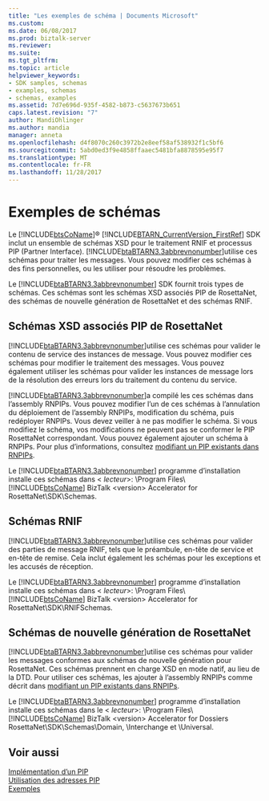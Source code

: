 ```yaml
---
title: "Les exemples de schéma | Documents Microsoft"
ms.custom: 
ms.date: 06/08/2017
ms.prod: biztalk-server
ms.reviewer: 
ms.suite: 
ms.tgt_pltfrm: 
ms.topic: article
helpviewer_keywords:
- SDK samples, schemas
- examples, schemas
- schemas, examples
ms.assetid: 7d7e696d-935f-4582-b873-c5637673b651
caps.latest.revision: "7"
author: MandiOhlinger
ms.author: mandia
manager: anneta
ms.openlocfilehash: d4f8070c260c3972b2e8eef58af538932f1c5bf6
ms.sourcegitcommit: 5abd0ed3f9e4858ffaaec5481bfa8878595e95f7
ms.translationtype: MT
ms.contentlocale: fr-FR
ms.lasthandoff: 11/28/2017
---
```

# <a name="schema-samples"></a>Exemples de schémas
Le [!INCLUDE[btsCoName](../../includes/btsconame-md.md)]® [!INCLUDE[BTARN_CurrentVersion_FirstRef](../../includes/btarn-currentversion-firstref-md.md)] SDK inclut un ensemble de schémas XSD pour le traitement RNIF et processus PIP (Partner Interface). [!INCLUDE[btaBTARN3.3abbrevnonumber](../../includes/btabtarn3-3abbrevnonumber-md.md)]utilise ces schémas pour traiter les messages. Vous pouvez modifier ces schémas à des fins personnelles, ou les utiliser pour résoudre les problèmes.  
  
 Le [!INCLUDE[btaBTARN3.3abbrevnonumber](../../includes/btabtarn3-3abbrevnonumber-md.md)] SDK fournit trois types de schémas. Ces schémas sont les schémas XSD associés PIP de RosettaNet, des schémas de nouvelle génération de RosettaNet et des schémas RNIF.  
  
## <a name="xsd-schemas-associated-with-rosettanet-pips"></a>Schémas XSD associés PIP de RosettaNet  
 [!INCLUDE[btaBTARN3.3abbrevnonumber](../../includes/btabtarn3-3abbrevnonumber-md.md)]utilise ces schémas pour valider le contenu de service des instances de message. Vous pouvez modifier ces schémas pour modifier le traitement des messages. Vous pouvez également utiliser les schémas pour valider les instances de message lors de la résolution des erreurs lors du traitement du contenu du service.  
  
 [!INCLUDE[btaBTARN3.3abbrevnonumber](../../includes/btabtarn3-3abbrevnonumber-md.md)]a compilé les ces schémas dans l’assembly RNPIPs. Vous pouvez modifier l’un de ces schémas à l’annulation du déploiement de l’assembly RNPIPs, modification du schéma, puis redéployer RNPIPs. Vous devez veiller à ne pas modifier le schéma. Si vous modifiez le schéma, vos modifications ne peuvent pas se conformer le PIP RosettaNet correspondant. Vous pouvez également ajouter un schéma à RNPIPs. Pour plus d’informations, consultez [modifiant un PIP existants dans RNPIPs](../../adapters-and-accelerators/accelerator-rosettanet/modifying-an-existing-pip-in-rnpips.md).  
  
 Le [!INCLUDE[btaBTARN3.3abbrevnonumber](../../includes/btabtarn3-3abbrevnonumber-md.md)] programme d’installation installe ces schémas dans \< *lecteur*\>: \Program Files\\ [!INCLUDE[btsCoName](../../includes/btsconame-md.md)] BizTalk \<version\> Accelerator for RosettaNet\SDK\Schemas.  
  
## <a name="rnif-schemas"></a>Schémas RNIF  
 [!INCLUDE[btaBTARN3.3abbrevnonumber](../../includes/btabtarn3-3abbrevnonumber-md.md)]utilise ces schémas pour valider des parties de message RNIF, tels que le préambule, en-tête de service et en-tête de remise. Cela inclut également les schémas pour les exceptions et les accusés de réception.  
  
 Le [!INCLUDE[btaBTARN3.3abbrevnonumber](../../includes/btabtarn3-3abbrevnonumber-md.md)] programme d’installation installe ces schémas dans \< *lecteur*\>: \Program Files\\ [!INCLUDE[btsCoName](../../includes/btsconame-md.md)] BizTalk \<version\> Accelerator for RosettaNet\SDK\RNIFSchemas.  
  
## <a name="rosettanet-next-generation-schemas"></a>Schémas de nouvelle génération de RosettaNet  
 [!INCLUDE[btaBTARN3.3abbrevnonumber](../../includes/btabtarn3-3abbrevnonumber-md.md)]utilise ces schémas pour valider les messages conformes aux schémas de nouvelle génération pour RosettaNet. Ces schémas prennent en charge XSD en mode natif, au lieu de la DTD. Pour utiliser ces schémas, les ajouter à l’assembly RNPIPs comme décrit dans [modifiant un PIP existants dans RNPIPs](../../adapters-and-accelerators/accelerator-rosettanet/modifying-an-existing-pip-in-rnpips.md).  
  
 Le [!INCLUDE[btaBTARN3.3abbrevnonumber](../../includes/btabtarn3-3abbrevnonumber-md.md)] programme d’installation installe ces schémas dans le \< *lecteur*\>: \Program Files\\ [!INCLUDE[btsCoName](../../includes/btsconame-md.md)] BizTalk \<version\> Accelerator for Dossiers RosettaNet\SDK\Schemas\Domain, \Interchange et \Universal.  
  
## <a name="see-also"></a>Voir aussi  
 [Implémentation d’un PIP](../../adapters-and-accelerators/accelerator-rosettanet/pip-implementation.md)   
 [Utilisation des adresses PIP](../../adapters-and-accelerators/accelerator-rosettanet/working-with-pips.md)   
 [Exemples](../../adapters-and-accelerators/accelerator-rosettanet/samples3.md)